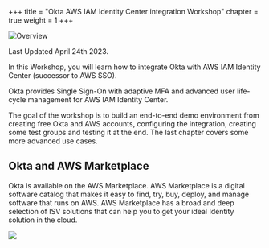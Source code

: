 +++
title = "Okta AWS IAM Identity Center integration Workshop"
chapter = true
weight = 1
+++

![Overview](images/okta_logo.png)

Last Updated April 24th 2023.

In this Workshop, you will learn how to integrate Okta with AWS IAM Identity Center (successor to AWS SSO).

Okta provides Single Sign-On with adaptive MFA and advanced user life-cycle management for AWS IAM Identity Center.

The goal of the workshop is to build an end-to-end demo environment from creating free Okta and AWS accounts, configuring the integration, creating some test groups and testing it at the end. The last chapter covers some more advanced use cases.

## Okta and AWS Marketplace
Okta is available on the AWS Marketplace. AWS Marketplace is a digital software catalog that makes it easy to find, try, buy, deploy, and manage software that runs on AWS. AWS Marketplace has a broad and deep selection of ISV solutions that can help you to get your ideal Identity solution in the cloud.

<a href="https://aws.amazon.com/marketplace/pp/prodview-r4vzqg4bgndda?sr=0-1&ref_=beagle&applicationId=AWSMPContessa" target="_blank"><img src="images/available-in-awsmp-badge.png"></a>